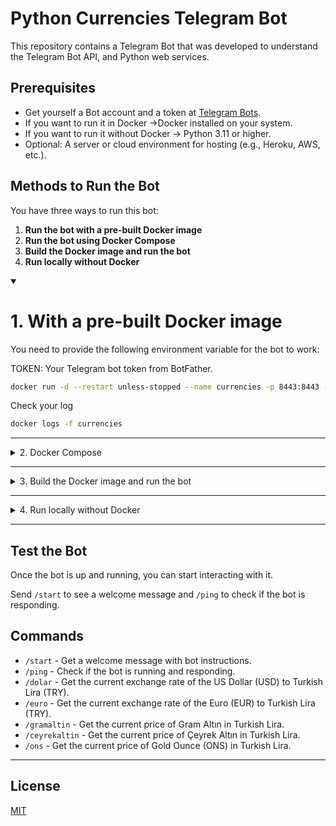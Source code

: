 
# Python Currencies Telegram Bot

This repository contains a Telegram Bot that was developed to understand the Telegram Bot API, and Python web services.


## Prerequisites

- Get yourself a Bot account and a token at [Telegram Bots](https://core.telegram.org/bots).
- If you want to run it in Docker ->Docker installed on your system.
- If you want to run it without Docker -> Python 3.11 or higher.
- Optional: A server or cloud environment for hosting (e.g., Heroku, AWS, etc.).


## Methods to Run the Bot

You have three ways to run this bot: 

1. **Run the bot with a pre-built Docker image**
2. **Run the bot using Docker Compose**
3. **Build the Docker image and run the bot**
4. **Run locally without Docker**

<details open>
  <summary><h1>1. With a pre-built Docker image</h1></summary> 

You need to provide the following environment variable for the bot to work:

TOKEN: Your Telegram bot token from BotFather.

```bash
docker run -d --restart unless-stopped --name currencies -p 8443:8443 -e TOKEN="your-telegram-bot-token" gdagtekin/currency-bot
```

Check your log

```bash
docker logs -f currencies
```

</details>

---

<details>
  <summary>2. Docker Compose</summary> 

You need to provide the following environment variable for the bot to work:

TOKEN: Your Telegram bot token from BotFather.

```yaml
version: '3.9'
services:
  currencies:
    image: gdagtekin/currency-bot:latest
    restart: unless-stopped
    container_name: currencies
    ports:
      - "8443:8443"
    environment:
      - TOKEN=your-telegram-bot-token
```


Start the bot with Docker Compose

```bash
docker-compose up -d
```

Check your log

```bash
docker logs -f currencies
```

</details>

---

<details>
  <summary>3. Build the Docker image and run the bot</summary> 


Clone the project

```bash
  git clone https://github.com/gdagtekin/Python-Currencies-Telegram-Bot
```

Go to the project directory

```bash
  cd Python-Currencies-Telegram-Bot
```

Build the Docker Image

```bash
docker build -t currency-bot .
```

Run the following command to start the bot in the container

You need to provide the following environment variable for the bot to work:

TOKEN: Your Telegram bot token from BotFather.

### Run the Docker Container

```bash
docker run -d --restart unless-stopped --name currencies -p 8443:8443 -e TOKEN="your-telegram-bot-token" currency-bot
```

Check your log

```bash
docker logs -f currencies
```

</details>

---

<details>
  <summary>4. Run locally without Docker</summary> 

```bash
  git clone https://github.com/gdagtekin/Python-Currencies-Telegram-Bot
```

Go to the project directory

```bash
  cd Python-Currencies-Telegram-Bot
```

Install pipenv

```bash
  pip install pipenv
```

Install dependencies

```bash
  pipenv install
```

Replace YOUR-TELEGRAM-BOT-TOKEN in the Const.py file with your Telegram Bot Token.

Start the bot

```bash
  python CurrenciesBot.py
```

</details>

---

## Test the Bot
Once the bot is up and running, you can start interacting with it. 

Send `/start` to see a welcome message and `/ping` to check if the bot is responding.

## Commands

- `/start` - Get a welcome message with bot instructions.
- `/ping` - Check if the bot is running and responding.
- `/dolar` - Get the current exchange rate of the US Dollar (USD) to Turkish Lira (TRY).
- `/euro` - Get the current exchange rate of the Euro (EUR) to Turkish Lira (TRY).
- `/gramaltin` - Get the current price of Gram Altın in Turkish Lira.
- `/ceyrekaltin` - Get the current price of Çeyrek Altın in Turkish Lira.
- `/ons` - Get the current price of Gold Ounce (ONS) in Turkish Lira.

---

## License

[MIT](https://choosealicense.com/licenses/mit/)
